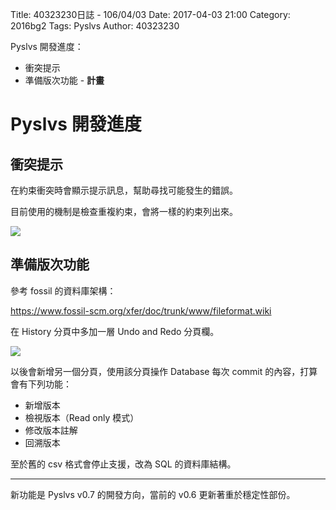 Title: 40323230日誌 - 106/04/03
Date: 2017-04-03 21:00
Category: 2016bg2
Tags: Pyslvs
Author: 40323230

Pyslvs 開發進度：

* 衝突提示
* 準備版次功能 - **計畫**

<!-- PELICAN_END_SUMMARY -->

Pyslvs 開發進度
===

衝突提示
---

在約束衝突時會顯示提示訊息，幫助尋找可能發生的錯誤。

目前使用的機制是檢查重複約束，會將一樣的約束列出來。

![](https://raw.githubusercontent.com/coursemdetw/project_site_files/gh-pages/files/2016spring/g2/Python_solvespace/0403_01.png)

準備版次功能
---

參考 fossil 的資料庫架構：

<https://www.fossil-scm.org/xfer/doc/trunk/www/fileformat.wiki>

在 History 分頁中多加一層 Undo and Redo 分頁欄。

![](https://raw.githubusercontent.com/coursemdetw/project_site_files/gh-pages/files/2016spring/g2/Python_solvespace/0403_02.png)

以後會新增另一個分頁，使用該分頁操作 Database 每次 commit 的內容，打算會有下列功能：

+ 新增版本
+ 檢視版本（Read only 模式）
+ 修改版本註解
+ 回溯版本

至於舊的 csv 格式會停止支援，改為 SQL 的資料庫結構。

---

新功能是 Pyslvs v0.7 的開發方向，當前的 v0.6 更新著重於穩定性部份。